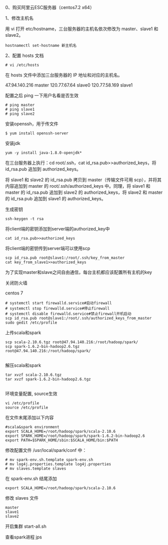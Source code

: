 0、购买阿里云ESC服务器（centos7.2 x64）



1、修改主机名

用 vi 打开 etc/hostname，三台服务器的主机名依次修改为 master、slave1 和 slave2。

```
hostnamectl set-hostname 新主机名
```

 2、配置 hosts 文档

```
# vi /etc/hosts
```

在 hosts 文件中添加三台服务器的 IP 地址和对应的主机名。

47.94.140.216 master
120.77.67.64 slave0
120.77.58.169 slave1

配置之后 ping 一下用户名看是否生效

```
# ping master
# ping slave1
# ping slave2
```

安装openssh，用于传文件

```
$ yum install openssh-server
```

安装jdk

```
yum -y install java-1.8.0-openjdk*
```







在三台服务器上执行：cd root/.ssh，cat id_rsa.pub>>authorized_keys，将 id_rsa.pub 追加到 authorized_keys。

将 slave1 和 slave2 的 id_rsa.pub 拷贝到 master（传输文件可用 scp），并将其内容追加到 master 的 root/.ssh/authorized_keys 中。同理，将 slave1 和 master 的 id_rsa.pub 追加到 slave2 的 authorized_keys，将 slave2 和 master 的 id_rsa.pub 追加到 slave1 的 authorized_keys。



生成密钥

```
ssh-keygen -t rsa
```

将client端的密钥添加到server端的authorized_key中

```
cat id_rsa.pub>>authorized_keys

```

将client端的密钥传到server端可以使用scp

```
scp id_rsa.pub root@slave1:/root/.ssh/key_from_master
cat key_from_slave1>>authorized_keys
```

为了实现master和slave之间自由通信，每台主机都应该配置所有主机的key



关闭防火墙

centos 7

```
# systemctl start firewalld.service#启动firewall
# systemctl stop firewalld.service#停止firewall
# systemctl disable firewalld.service#禁止firewall开机启动
scp id_rsa.pub root@slave1:/root/.ssh/authorized_keys_from_master
sudo gedit /etc/profile
```





上传scala和spark

```
scp scala-2.10.6.tgz root@47.94.140.216:/root/hadoop/spark/
scp spark-1.6.2-bin-hadoop2.6.tgz root@47.94.140.216:/root/hadoop/spark/


```

解压scala和spark

```
tar xvzf scala-2.10.6.tgz
tar xvzf spark-1.6.2-bin-hadoop2.6.tgz


```

环境变量配置, source生效

```
vi /etc/profile
source /etc/profile
```

在文件末尾添加以下内容

```
#scala&spark environment
export SCALA_HOME=/root/hadoop/spark/scala-2.10.6
export SPARK_HOME=/root/hadoop/spark/spark-1.6.2-bin-hadoop2.6
export PATH=$SPARK_HOME/sbin:$SCALA_HOME/bin:$PATH

```

修改配置文件 /usr/local/spark/conf 中：

```
# mv spark-env.sh.template spark-env.sh
# mv log4j.properties.template log4j.properties
# mv slaves.template slaves
```

在 spark-env.sh 结尾添加

```
export SCALA_HOME=/root/hadoop/spark/scala-2.10.6
```

修改 slaves 文件

```
master
slave1
slave2
```

开启集群 start-all.sh

查看spark进程 jps
